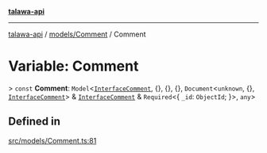 [**talawa-api**](../../../README.md)

***

[talawa-api](../../../modules.md) / [models/Comment](../README.md) / Comment

# Variable: Comment

\> `const` **Comment**: `Model`\<[`InterfaceComment`](../interfaces/InterfaceComment.md), \{\}, \{\}, \{\}, `Document`\<`unknown`, \{\}, [`InterfaceComment`](../interfaces/InterfaceComment.md)\> & [`InterfaceComment`](../interfaces/InterfaceComment.md) & `Required`\<\{ `_id`: `ObjectId`; \}\>, `any`\>

## Defined in

[src/models/Comment.ts:81](https://github.com/PalisadoesFoundation/talawa-api/blob/039b0f127fb8caa46d57186ab4b3bb27fe150903/src/models/Comment.ts#L81)
